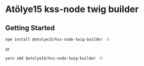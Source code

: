 # Atölye15 kss-node twig builder

## Getting Started

```sh
npm install @atolye15/kss-node-twig-builder -D
```

or

```sh
yarn add @atolye15/kss-node-twig-builder -D
```
